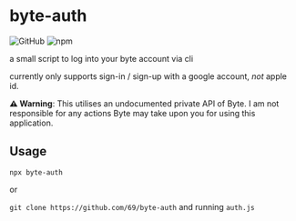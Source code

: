 # byte-auth
![GitHub](https://img.shields.io/github/license/69/byte-auth?style=flat-square) ![npm](https://img.shields.io/npm/v/byte-auth?style=flat-square)


a small script to log into your byte account via cli

currently only supports sign-in / sign-up with a google account, *not* apple id.

**⚠️ Warning**: This utilises an undocumented private API of Byte. I am not responsible for any actions Byte may take upon you for using this application.

## Usage
`npx byte-auth`

or 

`git clone https://github.com/69/byte-auth` and running `auth.js`
